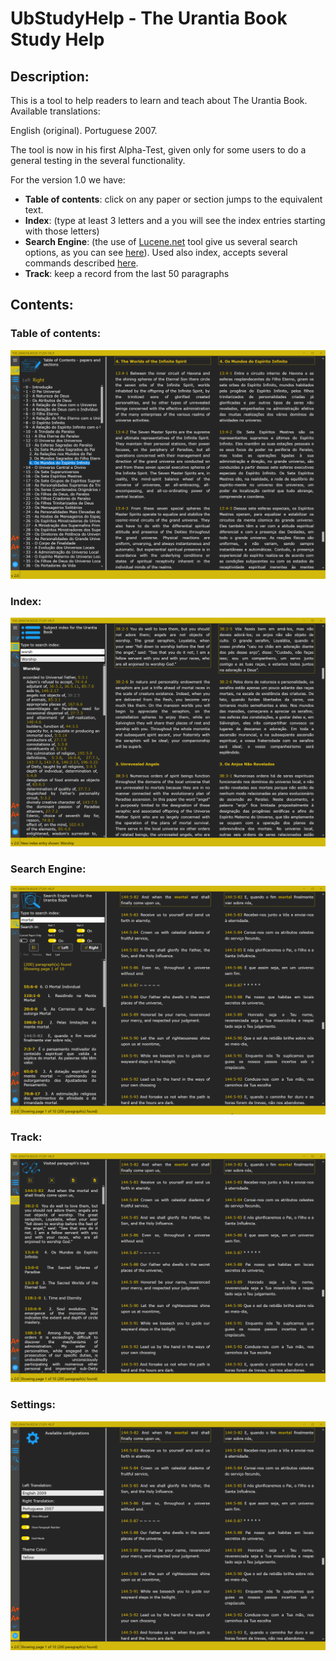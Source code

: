 # UbStudyHelp - The Urantia Book Study Help


## Description:



This is a tool to help readers to learn and teach about The Urantia Book. Available translations:

English (original).
Portuguese 2007.

The tool is now in his first Alpha-Test, given only for some users to do a general testing in the several functionality. 


For the version 1.0 we have:

- **Table of contents**: click on any paper or section jumps to the equivalent text.
- **Index**: (type at least 3 letters and a you will see the index entries starting with those letters)
- **Search Engine**: (the use of  [Lucene.net](https://lucenenet.apache.org/)  tool give us several search options, as you can see  [here](UbStudyHelpCore/UbStudyHelp/Pages/help.md)).
  Used also index, accepts several commands described [here](UbStudyHelpCore/UbStudyHelp/Resources/SearchHelp.md).
- **Track**: keep a record from the last 50 paragraphs 



## Contents:



### Table of contents:

![show_toc](Images/show_toc.png)



### Index:

![show_index](Images/show_index.png)


### Search Engine:

![show_search](Images/show_search.png)



### Track:

![show_track](Images/show_track.png)



### Settings:

![show_settings](Images/show_settings.png)

